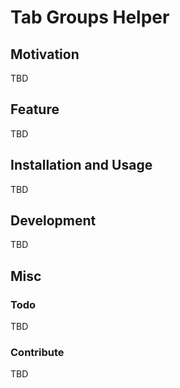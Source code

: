 

# Tab Groups Helper

## Motivation
TBD

## Feature
TBD

## Installation and Usage
TBD

## Development
TBD

## Misc

### Todo
TBD

### Contribute
TBD

